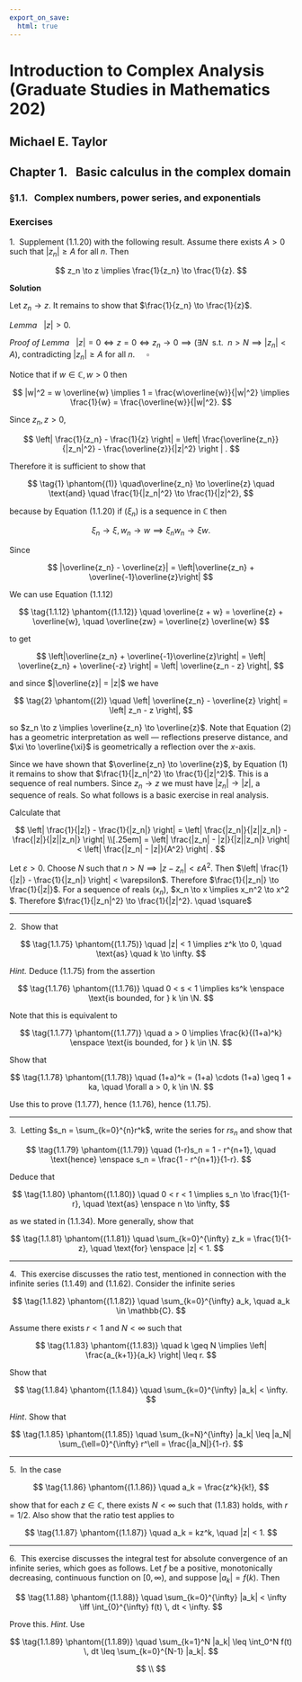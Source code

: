 ```yaml
---
export_on_save:
  html: true
---
```


<style>
.katex-display { overflow: auto hidden; padding: 2px }
</style>

# Introduction to Complex Analysis (Graduate Studies in Mathematics 202)
## Michael E. Taylor

## Chapter 1. &nbsp; Basic calculus in the complex domain
### §1.1. &nbsp; Complex numbers, power series, and exponentials

### Exercises

$1. \>$ Supplement $(1.1.20)$ with the following result. Assume there exists $A > 0$ such that $|z_n| \geq A$ for all $n$. Then

$$
z_n \to z \implies \frac{1}{z_n} \to \frac{1}{z}.
$$

**Solution**

Let $z_n \to z$. It remains to show that $\frac{1}{z_n} \to \frac{1}{z}$.

_Lemma_ &nbsp; $|z| > 0$.

_Proof of Lemma_ &nbsp; $|z| = 0 \iff z = 0 \iff z_n \to 0 \implies \left( \exists N \enspace \text{s.t.} \enspace n > N \implies |z_n| < A \right)$, contradicting $|z_n| \geq A$ for all $n$. $\quad \square$

Notice that if $w \in \mathbb{C}, w > 0$ then

$$
|w|^2 = w \overline{w} \implies 1 = \frac{w\overline{w}}{|w|^2} \implies
\frac{1}{w} = \frac{\overline{w}}{|w|^2}.
$$

Since $z_n, z > 0$,

$$
\left| \frac{1}{z_n} - \frac{1}{z} \right|
= \left| \frac{\overline{z_n}}{|z_n|^2} - \frac{\overline{z}}{|z|^2} \right | .
$$

Therefore it is sufficient to show that 

$$
\tag{1} \phantom{(1)} \quad\overline{z_n} \to \overline{z} \quad \text{and} \quad \frac{1}{|z_n|^2} \to \frac{1}{|z|^2},
$$

because by Equation $(1.1.20)$ if $(\xi_n)$ is a sequence in $\mathbb{C}$ then

$$
\xi_n \to \xi, w_n \to w \implies \xi_nw_n \to \xi w.
$$

Since 

$$
|\overline{z_n} - \overline{z}| = \left|\overline{z_n} + \overline{-1}\overline{z}\right|
$$

We can use Equation $(1.1.12)$

$$
\tag{1.1.12} \phantom{(1.1.12)} \quad \overline{z + w} = \overline{z} + \overline{w}, \quad \overline{zw} = \overline{z} \overline{w}
$$

to get 

$$
\left|\overline{z_n} + \overline{-1}\overline{z}\right| = \left| \overline{z_n} + \overline{-z} \right| = \left| \overline{z_n - z} \right|,
$$

and since $|\overline{z}| = |z|$ we have 

$$
\tag{2} \phantom{(2)} \quad \left| \overline{z_n} - \overline{z} \right| = \left| z_n - z \right|,
$$

so $z_n \to z \implies \overline{z_n} \to \overline{z}$. Note that Equation $(2)$ has a geometric interpretation as well $\text{---}$ reflections preserve distance, and $\xi \to \overline{\xi}$ is geometrically a reflection over the $x$-axis.

Since we have shown that $\overline{z_n} \to \overline{z}$, by Equation $(1)$ it remains to show that $\frac{1}{|z_n|^2} \to \frac{1}{|z|^2}$. This is a sequence of real numbers. Since $z_n \to z$ we must have $|z_n| \to |z|$, a sequence of reals. So what follows is a basic exercise in real analysis.

Calculate that

$$
\left| \frac{1}{|z|} - \frac{1}{|z_n|} \right|
= \left| \frac{|z_n|}{|z||z_n|} - \frac{|z|}{|z||z_n|} \right| \\[.25em]
= \left| \frac{|z_n| - |z|}{|z||z_n|} \right| < \left| \frac{|z_n| - |z|}{A^2} \right| .
$$

Let $\varepsilon > 0$. Choose $N$ such that $n > N \implies |z - z_n| < \varepsilon A^2$. Then $\left| \frac{1}{|z|} - \frac{1}{|z_n|} \right| < \varepsilon$. Therefore $\frac{1}{|z_n|} \to \frac{1}{|z|}$. For a sequence of reals $(x_n)$, $x_n \to x \implies x_n^2 \to x^2 $. Therefore $\frac{1}{|z_n|^2} \to \frac{1}{|z|^2}. \quad \square$

---

$2. \>$ Show that 

$$
\tag{1.1.75} \phantom{(1.1.75)} \quad |z| < 1 \implies z^k \to 0, \quad \text{as} \quad k \to \infty.
$$

_Hint._ Deduce $(1.1.75)$ from the assertion

$$
\tag{1.1.76} \phantom{(1.1.76)} \quad 0 < s < 1 \implies ks^k \enspace \text{is bounded, for } k \in \N.
$$

Note that this is equivalent to

$$
\tag{1.1.77} \phantom{(1.1.77)} \quad a > 0 \implies \frac{k}{(1+a)^k} \enspace \text{is bounded, for } k \in \N.
$$

Show that

$$
\tag{1.1.78} \phantom{(1.1.78)} \quad (1+a)^k = (1+a) \cdots (1+a) \geq 1 + ka, \quad \forall a > 0, k \in \N.
$$

Use this to prove $(1.1.77)$, hence $(1.1.76)$, hence $(1.1.75)$.

---

$3. \>$ Letting $s_n = \sum_{k=0}^{n}r^k$, write the series for $rs_n$ and show that 

$$
\tag{1.1.79} \phantom{(1.1.79)} \quad (1-r)s_n = 1 - r^{n+1}, \quad \text{hence} \enspace s_n = \frac{1 - r^{n+1}}{1-r}.
$$

Deduce that 

$$
\tag{1.1.80} \phantom{(1.1.80)} \quad 0 < r < 1 \implies s_n \to \frac{1}{1-r}, \quad \text{as} \enspace n \to \infty,
$$

as we stated in $(1.1.34)$. More generally, show that 

$$
\tag{1.1.81} \phantom{(1.1.81)} \quad \sum_{k=0}^{\infty} z_k = \frac{1}{1-z}, \quad \text{for} \enspace |z| < 1.
$$

---

$4. \>$ This exercise discusses the ratio test, mentioned in connection with the infinite series $(1.1.49)$ and $(1.1.62)$. Consider the infinite series

$$
\tag{1.1.82} \phantom{(1.1.82)} \quad \sum_{k=0}^{\infty} a_k, \quad a_k \in \mathbb{C}.
$$

Assume there exists $r < 1$ and $N < \infty$ such that 

$$
\tag{1.1.83} \phantom{(1.1.83)} \quad k \geq N \implies \left| \frac{a_{k+1}}{a_k} \right| \leq r.
$$

Show that

$$
\tag{1.1.84} \phantom{(1.1.84)} \quad \sum_{k=0}^{\infty} |a_k| < \infty.
$$

_Hint_. Show that 

$$
\tag{1.1.85} \phantom{(1.1.85)} \quad \sum_{k=N}^{\infty} |a_k| \leq |a_N| \sum_{\ell=0}^{\infty} r^\ell = \frac{|a_N|}{1-r}.
$$

---

$5. \>$ In the case

$$
\tag{1.1.86} \phantom{(1.1.86)} \quad a_k = \frac{z^k}{k!},
$$

show that for each $z \in \mathbb{C}$, there exists $N < \infty$ such that $(1.1.83)$ holds, with $r = 1/2$. Also show that the ratio test applies to 

$$
\tag{1.1.87} \phantom{(1.1.87)} \quad a_k = kz^k, \quad |z| < 1.
$$

---

$6. \>$ This exercise discusses the integral test for absolute convergence of an infinite series, which goes as follows. Let $f$ be a positive, monotonically decreasing, continuous function on $[0,\infty)$, and suppose $|a_k|=f(k)$. Then

$$
\tag{1.1.88} \phantom{(1.1.88)} \quad \sum_{k=0}^{\infty} |a_k| < \infty \iff \int_{0}^{\infty} f(t) \, dt < \infty.
$$

Prove this.
_Hint_. Use 

$$
\tag{1.1.89} \phantom{(1.1.89)} \quad \sum_{k=1}^N |a_k| \leq \int_0^N f(t) \, dt \leq \sum_{k=0}^{N-1} |a_k|.
$$

$$
\\
$$